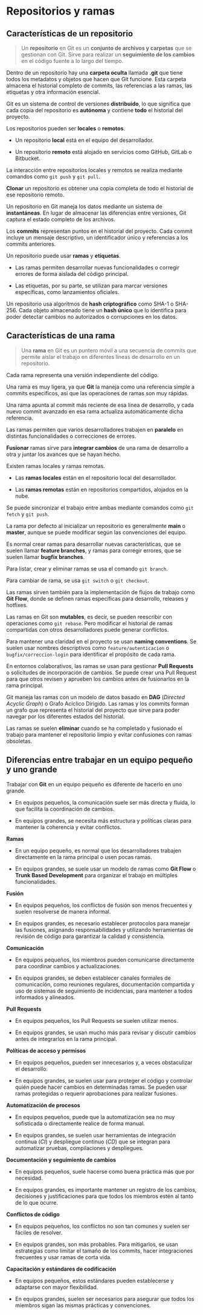 # Repositorios y ramas

## Características de un repositorio

> Un **repositorio** en Git es un **conjunto de archivos y carpetas** que se gestionan con Git. Sirve para realizar un **seguimiento de los cambios** en el código fuente a lo largo del tiempo.

Dentro de un repositorio hay una **carpeta oculta** llamada **.git** que tiene todos los metadatos y objetos que hacen que Git funcione. Esta carpeta almacena el historial completo de commits, las referencias a las ramas, las etiquetas y otra información esencial.

Git es un sistema de control de versiones **distribuido**, lo que significa que cada copia del repositorio es **autónoma** y contiene **todo** el historial del proyecto.

Los repositorios pueden ser **locales** o **remotos**. 

- Un repositorio **local** está en el equipo del desarrollador.

- Un repositorio **remoto** está alojado en servicios como GitHub, GitLab o Bitbucket.

La interacción entre repositorios locales y remotos se realiza mediante comandos como `git push` y `git pull`.

**Clonar** un repositorio es obtener una copia completa de todo el historial de ese repositorio remoto.

Un repositorio en Git maneja los datos mediante un sistema de **instantáneas**. En lugar de almacenar las diferencias entre versiones, Git captura el estado completo de los archivos.

Los **commits** representan puntos en el historial del proyecto. Cada commit incluye un mensaje descriptivo, un identificador único y referencias a los commits anteriores.

Un repositorio puede usar **ramas** y **etiquetas**.

- Las ramas permiten desarrollar nuevas funcionalidades o corregir errores de forma aislada del código principal.

- Las etiquetas, por su parte, se utilizan para marcar versiones específicas, como lanzamientos oficiales.

Un repositorio usa algoritmos de **hash criptográfico** como SHA-1 o SHA-256. Cada objeto almacenado tiene un **hash único** que lo identifica para poder detectar cambios no autorizados o corrupciones en los datos.


## Características de una rama

> Una **rama** en Git es un puntero móvil a una secuencia de commits que permite aislar el trabajo en diferentes líneas de desarrollo en un repositorio.

Cada rama representa una versión independiente del código.

Una rama es muy ligera, ya que **Git** la maneja como una referencia simple a commits específicos, así que las operaciones de ramas son muy rápidas. 

Una rama apunta al commit más reciente de esa línea de desarrollo, y cada nuevo commit avanzado en esa rama actualiza automáticamente dicha referencia.

Las ramas permiten que varios desarrolladores trabajen en **paralelo** en distintas funcionalidades o correcciones de errores. 

**Fusionar** ramas sirve para **integrar cambios** de una rama de desarrollo a otra y juntar los avances que se hayan hecho.

Existen ramas locales y ramas remotas. 

- Las **ramas locales** están en el repositorio local del desarrollador.

- Las **ramas remotas** están en repositorios compartidos, alojados en la nube.

Se puede sincronizar el trabajo entre ambas mediante comandos como `git fetch` y `git push`.

La rama por defecto al inicializar un repositorio es generalmente **main** o **master**, aunque se puede modificar según las convenciones del equipo. 

Es normal crear ramas para desarrollar nuevas características, que se suelen llamar **feature branches**, y ramas para corregir errores, que se suelen llamar **bugfix branches**.

Para listar, crear y eliminar ramas se usa el comando `git branch`. 

Para cambiar de rama, se usa `git switch` o `git checkout`.

Las ramas sirven también para la implementación de flujos de trabajo como **Git Flow**, donde se definen ramas específicas para desarrollo, releases y hotfixes.

Las ramas en Git son **mutables**, es decir, se pueden reescribir con operaciones como `git rebase`. Pero modificar el historial de ramas compartidas con otros desarrolladores puede generar conflictos.

Para mantener una claridad en el proyecto se usan **naming conventions**. Se suelen usar nombres descriptivos como `feature/autenticacion` o `bugfix/correccion-login` para identificar el propósito de cada rama.

En entornos colaborativos, las ramas se usan para gestionar **Pull Requests** o solicitudes de incorporación de cambios. Se puede crear una Pull Request para que otros revisen y aprueben los cambios antes de fusionarlos en la rama principal.

Git maneja las ramas con un modelo de datos basado en **DAG** (*Directed Acyclic Graph*) o Grafo Acíclico Dirigido. Las ramas y los commits forman un grafo que representa el historial del proyecto que sirve para poder navegar por los diferentes estados del historial.

Las ramas se suelen **eliminar** cuando se ha completado y fusionado el trabajo para mantener el repositorio limpio y evitar confusiones con ramas obsoletas.


## Diferencias entre trabajar en un equipo pequeño y uno grande

Trabajar con **Git** en un equipo pequeño es diferente de hacerlo en uno grande.

- En equipos pequeños, la comunicación suele ser más directa y fluida, lo que facilita la coordinación de cambios. 

- En equipos grandes, se necesita más estructura y políticas claras para mantener la coherencia y evitar conflictos.


**Ramas**

- En un equipo pequeño, es normal que los desarrolladores trabajen directamente en la rama principal o usen pocas ramas.

- En equipos grandes, se suele usar un modelo de ramas como **Git Flow** o **Trunk Based Development** para organizar el trabajo en múltiples funcionalidades.


**Fusión**

- En equipos pequeños, los conflictos de fusión son menos frecuentes y suelen resolverse de manera informal. 

- En equipos grandes, es necesario establecer protocolos para manejar las fusiones, asignando responsabilidades y utilizando herramientas de revisión de código para garantizar la calidad y consistencia.


**Comunicación**

- En equipos pequeños, los miembros pueden comunicarse directamente para coordinar cambios y actualizaciones. 

- En equipos grandes, se deben establecer canales formales de comunicación, como reuniones regulares, documentación compartida y uso de sistemas de seguimiento de incidencias, para mantener a todos informados y alineados.


**Pull Requests**

- En equipos pequeños, los Pull Requests se suelen utilizar menos.

- En equipos grandes, se usan mucho más para revisar y discutir cambios antes de integrarlos en la rama principal. 


**Políticas de acceso y permisos**

- En equipos pequeños, pueden ser innecesarios y, a veces obstaculizar el desarrollo.

- En equipos grandes, se suelen usar para proteger el código y controlar quién puede hacer cambios en determinadas ramas. Se pueden usar ramas protegidas o requerir aprobaciones para realizar fusiones. 


**Automatización de procesos**

- En equipos pequeños, puede que la automatización sea no muy sofisticada o directamente realice de forma manual.

- En equipos grandes, se suelen usar herramientas de integración continua (*CI*) y despliegue continuo (*CD*) que se integran para automatizar pruebas, compilaciones y despliegues. 


**Documentación y seguimiento de cambios** 

- En equipos pequeños, suele hacerse como buena práctica más que por necesidad.

- En equipos grandes, es importante mantener un registro de los cambios, decisiones y justificaciones para que todos los miembros estén al tanto de lo que ocurre. 


**Conflictos de código**

- En equipos pequeños, los conflictos no son tan comunes y suelen ser fáciles de resolver.

- En equipos grandes, son más probables. Para mitigarlos, se usan estrategias como limitar el tamaño de los commits, hacer integraciones frecuentes y usar ramas de corta vida.


**Capacitación y estándares de codificación**

- En equipos pequeños, estos estándares pueden establecerse y adaptarse con mayor flexibilidad.

- En equipos grandes, suelen ser necesarios para asegurar que todos los miembros sigan las mismas prácticas y convenciones.